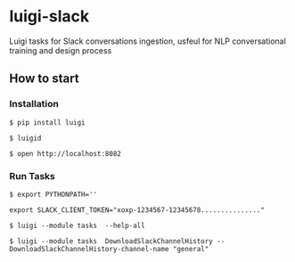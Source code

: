 # luigi-slack
Luigi tasks for Slack conversations ingestion, usfeul for NLP conversational training and design process

## How to start

### Installation

```$ pip install luigi```

```$ luigid```

```$ open http://localhost:8082```

### Run Tasks

```$ export PYTHONPATH=''```

```export SLACK_CLIENT_TOKEN="xoxp-1234567-12345678..............."```

```$ luigi --module tasks  --help-all```

```$ luigi --module tasks  DownloadSlackChannelHistory --DownloadSlackChannelHistory-channel-name "general"```

